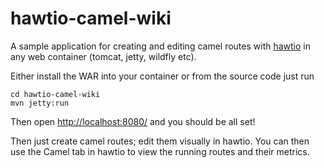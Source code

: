 hawtio-camel-wiki
=================

A sample application for creating and editing camel routes with [hawtio](http://hawt.io/) in any web container (tomcat, jetty, wildfly etc).

Either install the WAR into your container or from the source code just run

    cd hawtio-camel-wiki
    mvn jetty:run

Then open [http://localhost:8080/](http://localhost:8080/) and you should be all set!

Then just create camel routes; edit them visually in hawtio. You can then use the Camel tab in hawtio to view the running routes and their metrics.
